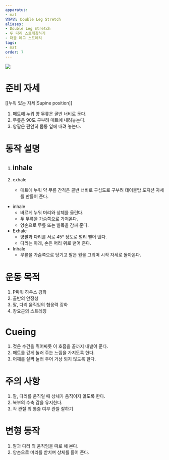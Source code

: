 ```yaml
---
apparatus: 
- mat
영문명: Double Leg Stretch
aliases:
- Double Leg Stretch
- 두 다리 스트레칭하기
- 더블 레그 스트레치
tags:
- mat
order: 7
---
```



![](https://youtu.be/C-bjeO2DiZk?si=h5gIQGh1nJ2w_ZXU)

# 준비 자세

[[누워 있는 자세|Supine position]]

1. 매트에 누워 양 무릎은 골반 너비로 둔다.
2. 무릎은 90도 구부려 매트에 내려놓는다.
3. 양팔은 편안히 몸통 옆에 내려 놓는다.

# 동작 설명

1. inhale
   - 

2. exhale
	- 매트에 누워 약 무릎 간격은 골반 너비로 구십도로 구부려 테이블탑 포지션 자세를 만들어 준다.

- inhale
	- 바르게 누워 머리와 상체를 올린다.
	- 두 무릎을 가슴쪽으로 가져온다.
	- 양손으로 무릎 또는 발목을 감싸 준다.
- Exhale
	- 양팔과 다리를 서로 45° 정도로 멀리 뻗어 낸다.
	- 다리는 아래, 손은 머리 위로 뻗어 준다.
- Inhale
	- 무릎을 가슴쪽으로 당기고 팔은 원을 그리며 시작 자세로 돌아온다.

# 운동 목적

1. P파워 하우스 강화
2. 골반의 안정성
3. 팔, 다리 움직임의 협응력 강화
4. 장요근의 스트레칭

# Cueing

1. 젖은 수건을 쥐어짜듯 이 호흡을 끝까지 내뱉어 준다.
2. 매트를 깊게 눌러 주는 느낌을 가지도록 한다.
3. 어깨를 살짝 눌러 주어 거상 되지 않도록 한다.

# 주의 사항

1. 팔, 다리를 움직일 때 상체가 움직이지 않도록 한다.
2. 복부의 수축 감을 유지한다.
3. 각 관절 의 통증 여부 관찰 잘하기

# 변형 동작

1. 팔과 다리 의 움직임을 따로 해 본다.
2. 양손으로 머리를 받치며 상체를 들어 준다.
